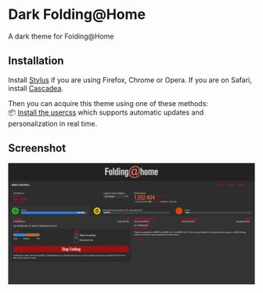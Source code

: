 # Dark Folding@Home
A dark theme for Folding@Home

## Installation
Install [Stylus](https://add0n.com/stylus.html) if you are using Firefox, Chrome or Opera.
If you are on Safari, install [Cascadea](https://cascadea.app/).<br/>

Then you can acquire this theme using one of these methods:<br/>
📦 [Install the usercss](https://raw.githubusercontent.com/CustomStyles/Dark-FoldingAtHome/master/style.user.css) which supports automatic updates and personalization in real time.<br/>

## Screenshot
![Home Screen](screenshot.png)
